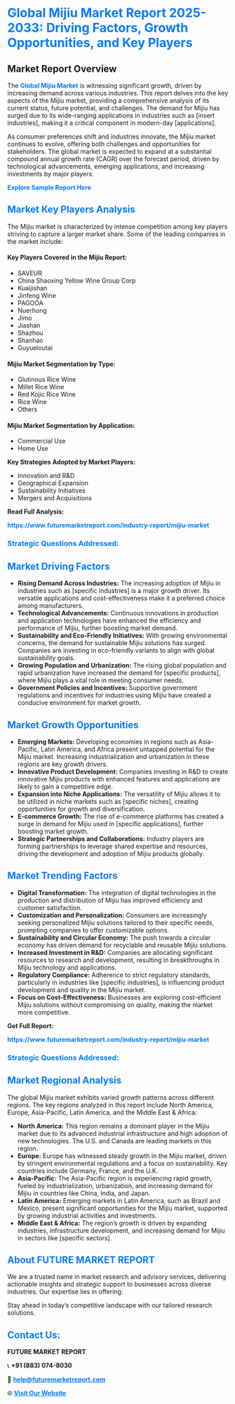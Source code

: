 <h1 style="color: #007BFF;">Global Mijiu Market Report 2025-2033: Driving Factors, Growth Opportunities, and Key Players</h1>

<section id="overview">
<h2>Market Report Overview</h2>
<p>The <a href="https://www.futuremarketreport.com/industry-report/mijiu-market" style="color: #007BFF; text-decoration: none;"><strong>Global Mijiu Market</strong></a> is witnessing significant growth, driven by increasing demand across various industries. This report delves into the key aspects of the Mijiu market, providing a comprehensive analysis of its current status, future potential, and challenges. The demand for Mijiu has surged due to its wide-ranging applications in industries such as [insert industries], making it a critical component in modern-day [applications].</p>
<p>As consumer preferences shift and industries innovate, the Mijiu market continues to evolve, offering both challenges and opportunities for stakeholders. The global market is expected to expand at a substantial compound annual growth rate (CAGR) over the forecast period, driven by technological advancements, emerging applications, and increasing investments by major players.</p>
</section>

<section id="overview">
<p><a href="https://www.futuremarketreport.com/request-sample/reportId=88548" style="color: #007BFF; text-decoration: none;"><strong>Explore Sample Report Here</strong></a></p>
</section>

<section id="key-players">
<h2 style="color: #007BFF;">Market Key Players Analysis</h2>
<p>The Mijiu market is characterized by intense competition among key players striving to capture a larger market share. Some of the leading companies in the market include:</p>
<h4>Key Players Covered in the Mijiu Report:</h4>
<ul><li>SAVEUR</li><li>China Shaoxing Yellow Wine Group Corp</li><li>Kuaijishan</li><li>Jinfeng Wine</li><li>PAGOOA</li><li>Nuerhong</li><li>Jimo</li><li>Jiashan</li><li>Shazhou</li><li>Shanhao</li><li>Guyueloutai</li></ul>
<h4>Mijiu Market Segmentation by Type:</h4>
<ul><li>Glutinous Rice Wine</li><li>Millet Rice Wine</li><li>Red Kojic Rice Wine</li><li>Rice Wine</li><li>Others</li></ul>

<h4>Mijiu Market Segmentation by Application:</h4>
<ul><li>Commercial Use</li><li>Home Use</li></ul>
<p><strong>Key Strategies Adopted by Market Players:</strong></p>
<ul>
<li>Innovation and R&D</li>
<li>Geographical Expansion</li>
<li>Sustainability Initiatives</li>
<li>Mergers and Acquisitions</li>
</ul>
</section>

<section>
<p><strong>Read Full Analysis: </strong></p><a href="https://www.futuremarketreport.com/industry-report/mijiu-market" style="color: #007BFF; text-decoration: none;"><strong>https://www.futuremarketreport.com/industry-report/mijiu-market</strong></a>
<h3 style="color: #007BFF;">Strategic Questions Addressed:</h3>
</section>

<section id="driving-factors">
<h2 style="color: #007BFF;">Market Driving Factors</h2>
<ul>
<li><strong>Rising Demand Across Industries:</strong> The increasing adoption of Mijiu in industries such as [specific industries] is a major growth driver. Its versatile applications and cost-effectiveness make it a preferred choice among manufacturers.</li>
<li><strong>Technological Advancements:</strong> Continuous innovations in production and application technologies have enhanced the efficiency and performance of Mijiu, further boosting market demand.</li>
<li><strong>Sustainability and Eco-Friendly Initiatives:</strong> With growing environmental concerns, the demand for sustainable Mijiu solutions has surged. Companies are investing in eco-friendly variants to align with global sustainability goals.</li>
<li><strong>Growing Population and Urbanization:</strong> The rising global population and rapid urbanization have increased the demand for [specific products], where Mijiu plays a vital role in meeting consumer needs.</li>
<li><strong>Government Policies and Incentives:</strong> Supportive government regulations and incentives for industries using Mijiu have created a conducive environment for market growth.</li>
</ul>
</section>

<section id="growth-opportunities">
<h2 style="color: #007BFF;">Market Growth Opportunities</h2>
<ul>
<li><strong>Emerging Markets:</strong> Developing economies in regions such as Asia-Pacific, Latin America, and Africa present untapped potential for the Mijiu market. Increasing industrialization and urbanization in these regions are key growth drivers.</li>
<li><strong>Innovative Product Development:</strong> Companies investing in R&D to create innovative Mijiu products with enhanced features and applications are likely to gain a competitive edge.</li>
<li><strong>Expansion into Niche Applications:</strong> The versatility of Mijiu allows it to be utilized in niche markets such as [specific niches], creating opportunities for growth and diversification.</li>
<li><strong>E-commerce Growth:</strong> The rise of e-commerce platforms has created a surge in demand for Mijiu used in [specific applications], further boosting market growth.</li>
<li><strong>Strategic Partnerships and Collaborations:</strong> Industry players are forming partnerships to leverage shared expertise and resources, driving the development and adoption of Mijiu products globally.</li>
</ul>
</section>

<section id="trending-factors">
<h2 style="color: #007BFF;">Market Trending Factors</h2>
<ul>
<li><strong>Digital Transformation:</strong> The integration of digital technologies in the production and distribution of Mijiu has improved efficiency and customer satisfaction.</li>
<li><strong>Customization and Personalization:</strong> Consumers are increasingly seeking personalized Mijiu solutions tailored to their specific needs, prompting companies to offer customizable options.</li>
<li><strong>Sustainability and Circular Economy:</strong> The push towards a circular economy has driven demand for recyclable and reusable Mijiu solutions.</li>
<li><strong>Increased Investment in R&D:</strong> Companies are allocating significant resources to research and development, resulting in breakthroughs in Mijiu technology and applications.</li>
<li><strong>Regulatory Compliance:</strong> Adherence to strict regulatory standards, particularly in industries like [specific industries], is influencing product development and quality in the Mijiu market.</li>
<li><strong>Focus on Cost-Effectiveness:</strong> Businesses are exploring cost-efficient Mijiu solutions without compromising on quality, making the market more competitive.</li>
</ul>
</section>

<section>
<p><strong>Get Full Report: </strong></p><a href="https://www.futuremarketreport.com/industry-report/mijiu-market" style="color: #007BFF; text-decoration: none;"><strong>https://www.futuremarketreport.com/industry-report/mijiu-market</strong></a>
<h3 style="color: #007BFF;">Strategic Questions Addressed:</h3>
</section>


<section id="regional-analysis">
<h2 style="color: #007BFF;">Market Regional Analysis</h2>
<p>The global Mijiu market exhibits varied growth patterns across different regions. The key regions analyzed in this report include North America, Europe, Asia-Pacific, Latin America, and the Middle East & Africa:</p>
<ul>
<li><strong>North America:</strong> This region remains a dominant player in the Mijiu market due to its advanced industrial infrastructure and high adoption of new technologies. The U.S. and Canada are leading markets in this region.</li>
<li><strong>Europe:</strong> Europe has witnessed steady growth in the Mijiu market, driven by stringent environmental regulations and a focus on sustainability. Key countries include Germany, France, and the U.K.</li>
<li><strong>Asia-Pacific:</strong> The Asia-Pacific region is experiencing rapid growth, fueled by industrialization, urbanization, and increasing demand for Mijiu in countries like China, India, and Japan.</li>
<li><strong>Latin America:</strong> Emerging markets in Latin America, such as Brazil and Mexico, present significant opportunities for the Mijiu market, supported by growing industrial activities and investments.</li>
<li><strong>Middle East & Africa:</strong> The region’s growth is driven by expanding industries, infrastructure development, and increasing demand for Mijiu in sectors like [specific sectors].</li>
</ul>
</section>

<footer>
<h2 style="color: #007BFF;">About FUTURE MARKET REPORT</h2>
<p>We are a trusted name in market research and advisory services, delivering actionable insights and strategic support to businesses across diverse industries. Our expertise lies in offering:</p>

<p>Stay ahead in today’s competitive landscape with our tailored research solutions.</p>

<h2 style="color: #007BFF;">Contact Us:</h2>
<p><strong>FUTURE MARKET REPORT</strong></p>
<p>📞 <strong>+91 (883) 074-8030</strong></p>
<p>📧 <strong><a href="mailto:help@futuremarketreport.com" style="color: #007BFF;">help@futuremarketreport.com</a></strong></p>
<p>🌐 <strong><a href="https://www.futuremarketreport.com/" style="color: #007BFF;">Visit Our Website</a></strong></p>
</footer>